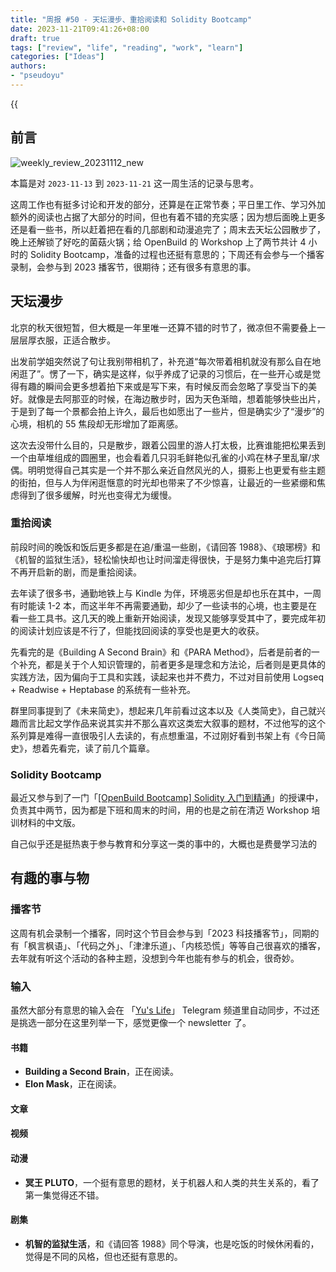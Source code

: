 ```yaml
---
title: "周报 #50 - 天坛漫步、重拾阅读和 Solidity Bootcamp"
date: 2023-11-21T09:41:26+08:00
draft: true
tags: ["review", "life", "reading", "work", "learn"]
categories: ["Ideas"]
authors:
- "pseudoyu"
---
```


{{<audio src="audios/tenderness.mp3" caption="《温柔 - 五月天》" >}}

## 前言

![weekly_review_20231112_new](https://image.pseudoyu.com/images/weekly_review_20231112_new.png)

本篇是对 `2023-11-13` 到 `2023-11-21` 这一周生活的记录与思考。

这周工作也有挺多讨论和开发的部分，还算是在正常节奏；平日里工作、学习外加额外的阅读也占据了大部分的时间，但也有着不错的充实感；因为想后面晚上更多还是看一些书，所以赶着把在看的几部剧和动漫追完了；周末去天坛公园散步了，晚上还解锁了好吃的菌菇火锅；给 OpenBuild 的 Workshop 上了两节共计 4 小时的 Solidity Bootcamp，准备的过程也还挺有意思的；下周还有会参与一个播客录制，会参与到 2023 播客节，很期待；还有很多有意思的事。

## 天坛漫步

北京的秋天很短暂，但大概是一年里唯一还算不错的时节了，微凉但不需要叠上一层层厚衣服，正适合散步。

出发前学姐突然说了句让我别带相机了，补充道“每次带着相机就没有那么自在地闲逛了”。愣了一下，确实是这样，似乎养成了记录的习惯后，在一些开心或是觉得有趣的瞬间会更多想着拍下来或是写下来，有时候反而会忽略了享受当下的美好。就像是去阿那亚的时候，在海边散步时，因为天色渐暗，想着能够快些出片，于是到了每一个景都会拍上许久，最后也如愿出了一些片，但是确实少了“漫步”的心境，相机的 55 焦段却无形增加了距离感。

这次去没带什么目的，只是散步，跟着公园里的游人打太极，比赛谁能把松果丢到一个由草堆组成的圆圈里，也会看着几只羽毛鲜艳似孔雀的小鸡在林子里乱窜/求偶。明明觉得自己其实是一个并不那么亲近自然风光的人，摄影上也更爱有些主题的街拍，但与人为伴闲逛惬意的时光却也带来了不少惊喜，让最近的一些紧绷和焦虑得到了很多缓解，时光也变得尤为缓慢。

### 重拾阅读

前段时间的晚饭和饭后更多都是在追/重温一些剧，《请回答 1988》、《琅琊榜》和《机智的监狱生活》，轻松愉快却也让时间溜走得很快，于是努力集中追完后打算不再开启新的剧，而是重拾阅读。

去年读了很多书，通勤地铁上与 Kindle 为伴，环境恶劣但是却也乐在其中，一周有时能读 1-2 本，而这半年不再需要通勤，却少了一些读书的心境，也主要是在看一些工具书。这几天的晚上重新开始阅读，发现又能够享受其中了，要完成年初的阅读计划应该是不行了，但能找回阅读的享受也是更大的收获。

先看完的是《Building A Second Brain》和《PARA Method》，后者是前者的一个补充，都是关于个人知识管理的，前者更多是理念和方法论，后者则是更具体的实践方法，因为偏向于工具和实践，读起来也并不费力，不过对目前使用 Logseq + Readwise + Heptabase 的系统有一些补充。

群里同事提到了《未来简史》，想起来几年前看过这本以及《人类简史》，自己就兴趣而言比起文学作品来说其实并不那么喜欢这类宏大叙事的题材，不过他写的这个系列算是难得一直很吸引人去读的，有点想重温，不过刚好看到书架上有《今日简史》，想着先看完，读了前几个篇章。

### Solidity Bootcamp

最近又参与到了一门「[[OpenBuild Bootcamp] Solidity 入门到精通](https://openbuild.xyz/learn/courses/95)」的授课中，负责其中两节，因为都是下班和周末的时间，用的也是之前在清迈 Workshop 培训材料的中文版。

自己似乎还是挺热衷于参与教育和分享这一类的事中的，大概也是费曼学习法的

## 有趣的事与物

### 播客节

这周有机会录制一个播客，同时这个节目会参与到「2023 科技播客节」，同期的有「枫言枫语」、「代码之外」、「津津乐道」、「内核恐慌」等等自己很喜欢的播客，去年就有听这个活动的各种主题，没想到今年也能有参与的机会，很奇妙。

### 输入

虽然大部分有意思的输入会在 「[Yu's Life](https://t.me/pseudoyulife)」 Telegram 频道里自动同步，不过还是挑选一部分在这里列举一下，感觉更像一个 newsletter 了。

#### 书籍

- **Building a Second Brain**，正在阅读。
- **Elon Mask**，正在阅读。

#### 文章

#### 视频

#### 动漫

- **冥王 PLUTO**，一个挺有意思的题材，关于机器人和人类的共生关系的，看了第一集觉得还不错。

#### 剧集

- **机智的监狱生活**，和《请回答 1988》同个导演，也是吃饭的时候休闲看的，觉得是不同的风格，但也还挺有意思的。
